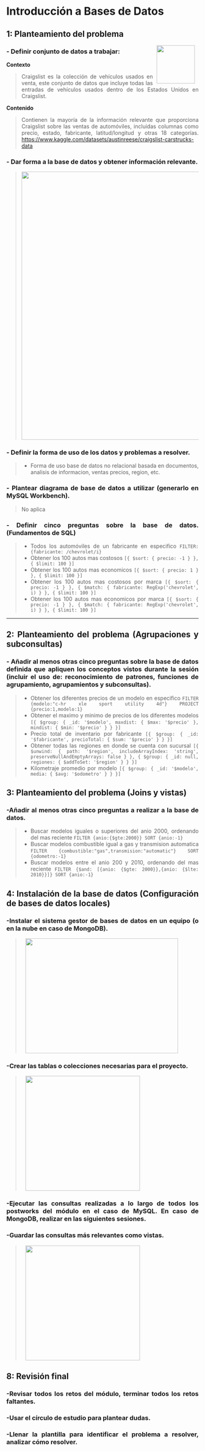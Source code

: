 
# Introducción a Bases de Datos

## 1: Planteamiento del problema 

<img src="imagenes/bedu.jpg" align="right" height="100" width="100" hspace="10">
<div style="text-align: justify;">

### - Definir conjunto de datos a trabajar: 
**Contexto**
>Craigslist es la colección de vehículos usados en venta, este conjunto de datos que incluye todas las entradas de vehículos usados dentro de los Estados Unidos en Craigslist.
>
**Contenido**
>Contienen la mayoría de la información relevante que proporciona Craigslist sobre las ventas de automóviles, incluidas columnas como precio, estado, fabricante, latitud/longitud y otras 18 categorías.
https://www.kaggle.com/datasets/austinreese/craigslist-carstrucks-data

### - Dar forma a la base de datos y obtener información relevante.
><img src="imagenes/punto2.jpg"  height="700" width="700">
   
### - Definir la forma de uso de los datos y problemas a resolver. 
>- Forma de uso base de datos no relacional basada en documentos, analisis de informacion, ventas precios, region, etc.

### - Plantear diagrama de base de datos a utilizar (generarlo en MySQL Workbench).
> No aplica
### - Definir cinco preguntas sobre la base de datos. (Fundamentos de SQL)
>- Todos los automóviles de un fabricante en especifico `FILTER: {fabricante: /chevrolet/i}` 
>- Obtener los 100 autos mas costosos `[{
    $sort: {
        precio: -1
    }
}, {
    $limit: 100
}]` 
>- Obtener los 100 autos mas economicos   `[{
    $sort: {
        precio: 1
    }
}, {
    $limit: 100
}]` 
>- Obtener los 100 autos mas costosos por marca `[{
    $sort: {
        precio: -1
    }
}, {
    $match: {
        fabricante: RegExp('chevrolet', i)
    }
}, {
    $limit: 100
}]` 
>-  Obtener los 100 autos mas economicos por marca `[{
    $sort: {
        precio: -1
    }
}, {
    $match: {
        fabricante: RegExp('chevrolet', i)
    }
}, {
    $limit: 100
}]` 
---
   
 ## 2: Planteamiento del problema (Agrupaciones y subconsultas)
 ### - Añadir al menos otras cinco preguntas sobre la base de datos definida que apliquen los conceptos vistos durante la sesión (incluir el uso de: reconocimiento de patrones, funciones de agrupamiento, agrupamientos y subconsultas). 
  >- Obtener los diferentes precios de un modelo en especifico `FILTER {modelo:"c-hr xle sport utility 4d"} PROJECT {precio:1,modelo:1}` 
  >- Obtener el maximo y minimo de precios de los diferentes modelos  `[{
    $group: {
        _id: '$modelo',
        maxdist: {
            $max: '$precio'
        },
        mindist: {
            $min: '$precio'
        }
    }
}]` 
 >- Precio total de inventario por fabricante `[{
    $group: {
        _id: '$fabricante',
        precioTotal: {
            $sum: '$precio'
        }
    }
}]` 
 >- Obtener todas las regiones en donde se cuenta con sucursal `[{
    $unwind: {
        path: '$region',
        includeArrayIndex: 'string',
        preserveNullAndEmptyArrays: false
    }
}, {
    $group: {
        _id: null,
        regiones: {
            $addToSet: '$region'
        }
    }
}]` 
 >- Kilometraje promedio por modelo `[{
    $group: {
        _id: '$modelo',
        media: {
            $avg: '$odometro'
        }
    }
}]` 
   
   
 ## 3: Planteamiento del problema (Joins y vistas)
 ### -Añadir al menos otras cinco preguntas a realizar a la base de datos.
 >- Buscar modelos iguales o superiores del anio 2000, ordenando del mas reciente `FILTER {anio:{$gte:2000}} SORT {anio:-1}` 
 >- Buscar modelos combustible igual a gas y transmision automatica `FILTER {combustible:"gas",transmision:"automatic"} SORT {odometro:-1}`
 >- Buscar modelos entre el anio 200 y 2010, ordenando del mas reciente `FILTER {$and: [{anio: {$gte: 2000}},{anio: {$lte: 2010}}]} SORT {anio:-1}` 
   
 ## 4: Instalación de la base de datos (Configuración de bases de datos locales)
 ### -Instalar el sistema gestor de bases de datos en un equipo (o en la nube en caso de MongoDB).
   ><img src="imagenes/serverlocal.jpg" align="center" height="300" width="400" hspace="10">
 ### -Crear las tablas o colecciones necesarias para el proyecto.
   ><img src="imagenes/vistas.jpg" align="center" height="300" width="300" hspace="10">
 ### -Ejecutar las consultas realizadas a lo largo de todos los postworks del módulo en el caso de MySQL. En caso de MongoDB, realizar en las siguientes sesiones.
 ### -Guardar las consultas más relevantes como vistas. 
   ><img src="imagenes/vistas.jpg" align="center" height="300" width="300" hspace="10">
   
## 8: Revisión final 
### -Revisar todos los retos del módulo, terminar todos los retos faltantes.
### -Usar el círculo de estudio para plantear dudas. 
### -Llenar la plantilla para identificar el problema a resolver, analizar cómo resolver.
   
   
   
   
